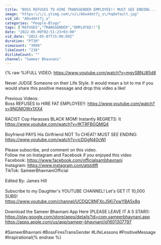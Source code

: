 ```yaml
---
title: "BOSS REFUSES TO HIRE TRANSGENDER EMPLOYEE!! MUST SEE ENDING... #shorts #sameerbhavnani"
image: "https:\/\/i.ytimg.com\/vi\/AOu4det7j_o\/hqdefault.jpg"
vid_id: "AOu4det7j_o"
categories: "People-Blogs"
tags: ["REFUSES","TRANSGENDER","EMPLOYEE!!"]
date: "2022-05-09T02:51:23+03:00"
vid_date: "2022-05-07T15:00:09Z"
duration: "PT1M"
viewcount: "3999"
likeCount: "238"
dislikeCount: ""
channel: "Sameer Bhavnani"
---
```

{% raw %}FULL VIDEO: <a rel="nofollow" target="blank" href="https://www.youtube.com/watch?v=mgySBNJ85d8">https://www.youtube.com/watch?v=mgySBNJ85d8</a><br /><br />Never JUDGE Someone on their Life Style. It would mean a lot to me if you would share this positive message and drop this video a like!<br /><br />Previous Videos:<br />Boss REFUSES to HIRE FAT EMPLOYEE!!:  <a rel="nofollow" target="blank" href="https://www.youtube.com/watch?v=9NGMOWx1XX4">https://www.youtube.com/watch?v=9NGMOWx1XX4</a><br /><br />RACIST Cop Harasses BLACK MOM! Instantly REGRETS: It <a rel="nofollow" target="blank" href="https://www.youtube.com/watch?v=fKTRFBGQMQ4">https://www.youtube.com/watch?v=fKTRFBGQMQ4</a><br /><br />Boyfriend PAYS His Girlfriend NOT To CHEAT! MUST SEE ENDING: <a rel="nofollow" target="blank" href="https://www.youtube.com/watch?v=icDGgN40cWI">https://www.youtube.com/watch?v=icDGgN40cWI</a><br /><br />Please subscribe, and comment on this video.<br />Follow me on Instagram and Facebook if you enjoyed this video<br />Facebook: <a rel="nofollow" target="blank" href="https://www.facebook.com/officialsambhavnani">https://www.facebook.com/officialsambhavnani</a><br />Instagram: <a rel="nofollow" target="blank" href="https://www.instagram.com/atstdtft">https://www.instagram.com/atstdtft</a><br />TikTok: SameerBhavnaniOfficial<br /><br />Edited By: James Hill <br /><br />Subscribe to my Daughter's YOUTUBE CHANNEL! Let's GET IT 10,000 SUBS!<br /><a rel="nofollow" target="blank" href="https://www.youtube.com/channel/UCDQC8NFXcJ5Ki7xwYBA5x8g">https://www.youtube.com/channel/UCDQC8NFXcJ5Ki7xwYBA5x8g</a><br /><br />Download the Sameer Bhavnani App Here (PLEASE LEAVE IT A 5 STAR!):<br /><a rel="nofollow" target="blank" href="https://play.google.com/store/apps/details?id=com.sameerbhavnani.app">https://play.google.com/store/apps/details?id=com.sameerbhavnani.app</a><br /><a rel="nofollow" target="blank" href="https://apps.apple.com/us/app/sameer-bhavnani/id1601307797">https://apps.apple.com/us/app/sameer-bhavnani/id1601307797</a><br /><br />#SameerBhavnani #BossFiresTransGender #LifeLessons #PositiveMessage #Inspirational{% endraw %}
